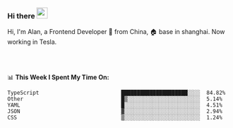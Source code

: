 ### Hi there <img src="https://media.giphy.com/media/hvRJCLFzcasrR4ia7z/giphy.gif" width="25px">

<!-- ![visitors](https://visitor-badge.glitch.me/badge?page_id=dislfyer.dislfyer) -->

Hi, I'm Alan, a Frontend Developer 🚀 from China, 🏠 base in shanghai. Now working in Tesla.

<br/>
<br/>

📊 **This Week I Spent My Time On:**


<!--START_SECTION:waka-->

```text
TypeScript                          █████████████████████░░░░  84.82%
Other                               █▒░░░░░░░░░░░░░░░░░░░░░░░  5.14%
YAML                                █░░░░░░░░░░░░░░░░░░░░░░░░  4.51%
JSON                                ▓░░░░░░░░░░░░░░░░░░░░░░░░  2.94%
CSS                                 ▒░░░░░░░░░░░░░░░░░░░░░░░░  1.24%
```

<!--END_SECTION:waka-->

<!--
**About Me:**
 -->
